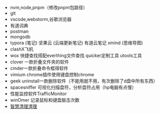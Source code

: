 - nvm,node,pnpm（修改pnpm包路径）
- git
- vscode,webstorm,谷歌浏览器
- 有道词典
- postman
- mongodb
- typora (笔记) 坚果云 (云端更新笔记)  有道云笔记 xmind (思维导图)
- clashX飞机
- wox 快捷查找搭配everthing文件查找 quicker定制工具 utools工具
- clover 一款折叠文件夹的软件
- cmder一款折叠命令框得软件
- vimium chrome插件使用键盘控制chrome
- geek uninstall一款删除软件（不能用就不用，有次删除了d盘中所有东西）
- spacesniffer 可视化扫描盘符，分析盘符占用（hp电脑有点慢）
- 性能监控软件TrafficMonitor
- winOmer 记录鼠标和键盘敲击次数
- [智慧清理清理](https://www.wisecleaner.com.cn/wise-memory-optimizer.html)